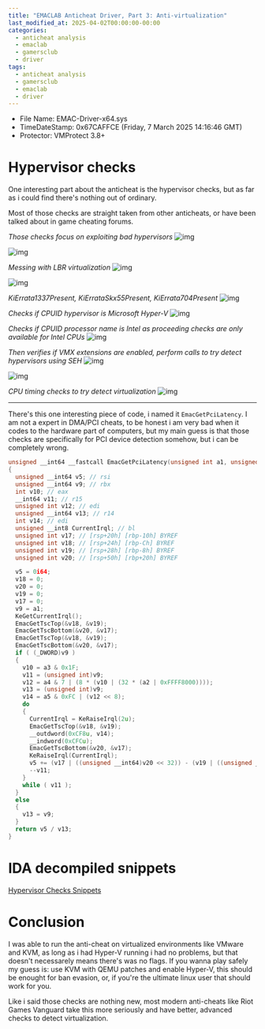 ```yaml
---
title: "EMACLAB Anticheat Driver, Part 3: Anti-virtualization"
last_modified_at: 2025-04-02T00:00:00-00:00
categories:
  - anticheat analysis
  - emaclab
  - gamersclub
  - driver
tags:
  - anticheat analysis
  - gamersclub
  - emaclab
  - driver
---
```


- File Name: EMAC-Driver-x64.sys
- TimeDateStamp: 0x67CAFFCE (Friday, 7 March 2025 14:16:46 GMT)
- Protector: VMProtect 3.8+

# Hypervisor checks

One interesting part about the anticheat is the hypervisor checks, but as far as i could find there's nothing out of ordinary.

Most of those checks are straight taken from other anticheats, or have been talked about in game cheating forums.

_Those checks focus on exploiting bad hypervisors_
![img](/assets/img/emac-anticheat-driver-part3/hv_2.png)

![img](/assets/img/emac-anticheat-driver-part3/hv_3.png)

_Messing with LBR virtualization_
![img](/assets/img/emac-anticheat-driver-part3/hv_4.png)

![img](/assets/img/emac-anticheat-driver-part3/hv_1.png)


_KiErrata1337Present, KiErrataSkx55Present, KiErrata704Present_
![img](/assets/img/emac-anticheat-driver-part3/hv_5.png)

_Checks if CPUID hypervisor is Microsoft Hyper-V_
![img](/assets/img/emac-anticheat-driver-part3/hv_6.png)

_Checks if CPUID processor name is Intel as proceeding checks are only available for Intel CPUs_
![img](/assets/img/emac-anticheat-driver-part3/hv_7.png)

_Then verifies if VMX extensions are enabled, perform calls to try detect hypervisors using SEH_
![img](/assets/img/emac-anticheat-driver-part3/hv_8.png)

![img](/assets/img/emac-anticheat-driver-part3/hv_9.png)

_CPU timing checks to try detect virtualization_
![img](/assets/img/emac-anticheat-driver-part3/hv_10.png)

---

There's this one interesting piece of code, i named it `EmacGetPciLatency`. I am not a expert in DMA/PCI cheats, to be honest i am very bad when it codes to the hardware part of computers, but my main guess is that those checks are specifically for PCI device detection somehow, but i can be completely wrong.

```cpp
unsigned __int64 __fastcall EmacGetPciLatency(unsigned int a1, unsigned __int8 a2, char a3, char a4, char a5)
{
  unsigned __int64 v5; // rsi
  unsigned __int64 v9; // rbx
  int v10; // eax
  __int64 v11; // r15
  unsigned int v12; // edi
  unsigned __int64 v13; // r14
  int v14; // edi
  unsigned __int8 CurrentIrql; // bl
  unsigned int v17; // [rsp+20h] [rbp-10h] BYREF
  unsigned int v18; // [rsp+24h] [rbp-Ch] BYREF
  unsigned int v19; // [rsp+28h] [rbp-8h] BYREF
  unsigned int v20; // [rsp+50h] [rbp+20h] BYREF

  v5 = 0i64;
  v18 = 0;
  v20 = 0;
  v19 = 0;
  v17 = 0;
  v9 = a1;
  KeGetCurrentIrql();
  EmacGetTscTop(&v18, &v19);
  EmacGetTscBottom(&v20, &v17);
  EmacGetTscTop(&v18, &v19);
  EmacGetTscBottom(&v20, &v17);
  if ( (_DWORD)v9 )
  {
    v10 = a3 & 0x1F;
    v11 = (unsigned int)v9;
    v12 = a4 & 7 | (8 * (v10 | (32 * (a2 | 0xFFFF8000))));
    v13 = (unsigned int)v9;
    v14 = a5 & 0xFC | (v12 << 8);
    do
    {
      CurrentIrql = KeRaiseIrql(2u);
      EmacGetTscTop(&v18, &v19);
      __outdword(0xCF8u, v14);
      __indword(0xCFCu);
      EmacGetTscBottom(&v20, &v17);
      KeRaiseIrql(CurrentIrql);
      v5 += (v17 | ((unsigned __int64)v20 << 32)) - (v19 | ((unsigned __int64)v18 << 32));
      --v11;
    }
    while ( v11 );
  }
  else
  {
    v13 = v9;
  }
  return v5 / v13;
}
```

# IDA decompiled snippets

[Hypervisor Checks Snippets](https://github.com/crvvdev/emaclab-reversal/blob/main/hv.c)

# Conclusion

I was able to run the anti-cheat on virtualized environments like VMware and KVM, as long as i had Hyper-V running i had no problems, but that doesn't necessarely means there's was no flags. If you wanna play safely my guess is: use KVM with QEMU patches and enable Hyper-V, this should be enought for ban evasion, or, if you're the ultimate linux user that should work for you.

Like i said those checks are nothing new, most modern anti-cheats like Riot Games Vanguard take this more seriously and have better, advanced checks to detect virtualization.

